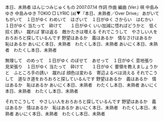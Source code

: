 本日、未熟者
ほんじつみじゅくもの
2007.07.14
作詞  作曲  編曲 (Ver.)   唄
中島みゆき   中島みゆき       TOKIO
□ LYRIC (a)▼『本日、未熟者／Over Drive』
あがいて　もがいて　１日がゆく
わめいて　ほざいて　１日がゆく
さからい　はむかい　１日がゆく
当たって　砕けて　　１日がゆく
いい加減に悟ればどうかと　低く招く誘い　蹴れば
掌は返る　敵かたきは増える
それでこうして　やさしい人をおろおろと探しているんです
野望はあるか　義はあるか　情なさけはあるか　恥はあるか
あいにく本日、未熟者　わたくし本日、未熟者
あいにく本日、未熟者　わたくし本日、未熟者

無理して　のめって　１日がゆく
のぼせて　あせって　１日がゆく
意地張り　見栄張り　１日がゆく
当たって　砕けて　　１日がゆく
要領を教えましょうかと　ふところ手の誘い　蹴れば
顔色は変わる　寄辺よるべは消える
それでこうして　道なき道をおろおろと探しているんです
野望はあるか　義はあるか　情はあるか　恥はあるか
あいにく本日、未熟者　わたくし本日、未熟者
あいにく本日、未熟者　わたくし本日、未熟者

それでこうして　やさしい人をおろおろと探しているんです
野望はあるか　義はあるか　情はあるか　恥はあるか
あいにく本日、未熟者　わたくし本日、未熟者
あいにく本日、未熟者　わたくし本日、未熟者